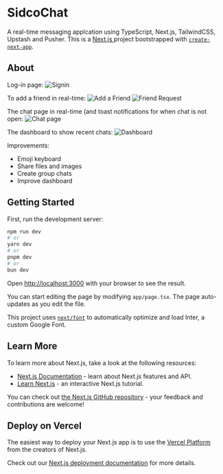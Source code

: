 # SidcoChat 

A real-time messaging applcation using TypeScript, Next.js, TailwindCSS, Upstash and Pusher. This is a [Next.js ](https://nextjs.org/) project bootstrapped with [`create-next-app`](https://github.com/vercel/next.js/tree/canary/packages/create-next-app).

## About

Log-in page:
![Signin](https://github.com/praptijaduvanshi/Sidco-Chat/assets/67221447/f659427d-9b17-4ea2-84c1-32822ae61080)

To add a friend in real-time:
![Add a Friend](https://github.com/praptijaduvanshi/Sidco-Chat/assets/67221447/e797dda7-0a46-47bb-b67e-04765a5d5f55)
![Friend Request](https://github.com/praptijaduvanshi/Sidco-Chat/assets/67221447/ddd60f0c-4a2c-4a99-8018-f25d343f7752)

The chat page in real-time (and toast notifications for when chat is not open:
![Chat page](https://github.com/praptijaduvanshi/Sidco-Chat/assets/67221447/105180fb-f387-4b2b-b7e4-26a65748ec35)

The dashboard to show recent chats:
![Dashboard](https://github.com/praptijaduvanshi/Sidco-Chat/assets/67221447/60e2f8a3-3bcd-4183-91b8-7db36e924a04)

Improvements:
- Emoji keyboard
- Share files and images
- Create group chats
- Improve dashboard

## Getting Started

First, run the development server:

```bash
npm run dev
# or
yarn dev
# or
pnpm dev
# or
bun dev
```

Open [http://localhost:3000](http://localhost:3000) with your browser to see the result.

You can start editing the page by modifying `app/page.tsx`. The page auto-updates as you edit the file.

This project uses [`next/font`](https://nextjs.org/docs/basic-features/font-optimization) to automatically optimize and load Inter, a custom Google Font.

## Learn More

To learn more about Next.js, take a look at the following resources:

- [Next.js Documentation](https://nextjs.org/docs) - learn about Next.js features and API.
- [Learn Next.js](https://nextjs.org/learn) - an interactive Next.js tutorial.

You can check out [the Next.js GitHub repository](https://github.com/vercel/next.js/) - your feedback and contributions are welcome!

## Deploy on Vercel

The easiest way to deploy your Next.js app is to use the [Vercel Platform](https://vercel.com/new?utm_medium=default-template&filter=next.js&utm_source=create-next-app&utm_campaign=create-next-app-readme) from the creators of Next.js.

Check out our [Next.js deployment documentation](https://nextjs.org/docs/deployment) for more details.
